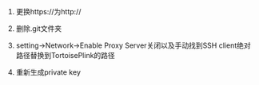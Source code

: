 1. 更换https://为http://

2. 删除.git文件夹
3. setting->Network->Enable Proxy Server关闭以及手动找到SSH client绝对路径替换到TortoisePlink的路径
4. 重新生成private key